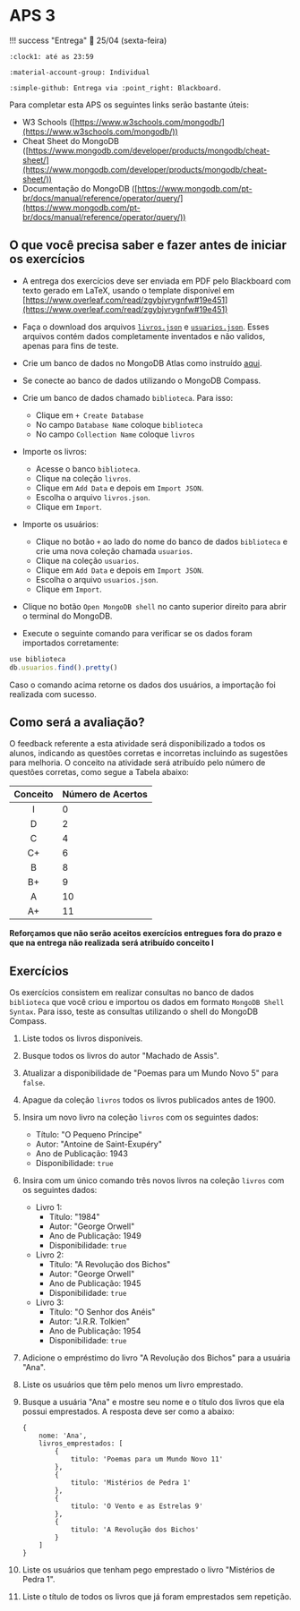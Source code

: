 # APS 3

!!! success "Entrega"
    :date: 25/04 (sexta-feira)
    
    :clock1: até as 23:59

    :material-account-group: Individual

    :simple-github: Entrega via :point_right: Blackboard.
 
Para completar esta APS os seguintes links serão bastante úteis:

- W3 Schools ([https://www.w3schools.com/mongodb/](https://www.w3schools.com/mongodb/))
- Cheat Sheet do MongoDB ([https://www.mongodb.com/developer/products/mongodb/cheat-sheet/](https://www.mongodb.com/developer/products/mongodb/cheat-sheet/))
- Documentação do MongoDB ([https://www.mongodb.com/pt-br/docs/manual/reference/operator/query/](https://www.mongodb.com/pt-br/docs/manual/reference/operator/query/))


## O que você precisa saber e fazer antes de iniciar os exercícios

- A entrega dos exercícios deve ser enviada em PDF pelo Blackboard com texto gerado em LaTeX, usando o template disponível em [https://www.overleaf.com/read/zgybjvrygnfw#19e451](https://www.overleaf.com/read/zgybjvrygnfw#19e451)

- Faça o download dos arquivos [`livros.json`](aps3/livros.json) e [`usuarios.json`](aps3/usuarios.json). Esses arquivos contém dados completamente inventados e não validos, apenas para fins de teste.

- Crie um banco de dados no MongoDB Atlas como instruído [aqui](../aulas/mongo/configuracao.md).

- Se conecte ao banco de dados utilizando o MongoDB Compass.

- Crie um banco de dados chamado `biblioteca`. Para isso:
    - Clique em `+ Create Database`
    - No campo `Database Name` coloque `biblioteca`
    - No campo `Collection Name` coloque `livros`

- Importe os livros:
    - Acesse o banco `biblioteca`.
    - Clique na coleção `livros`.
    - Clique em `Add Data` e depois em `Import JSON`.
    - Escolha o arquivo `livros.json`.
    - Clique em `Import`.

- Importe os usuários:
    - Clique no botão `+` ao lado do nome do banco de dados `biblioteca` e crie uma nova coleção chamada `usuarios`.
    - Clique na coleção `usuarios`.
    - Clique em `Add Data` e depois em `Import JSON`.
    - Escolha o arquivo `usuarios.json`.
    - Clique em `Import`.

- Clique no botão `Open MongoDB shell` no canto superior direito para abrir o terminal do MongoDB.
- Execute o seguinte comando para verificar se os dados foram importados corretamente:

```javascript
use biblioteca
db.usuarios.find().pretty()
```

Caso o comando acima retorne os dados dos usuários, a importação foi realizada com sucesso.

## Como será a avaliação?

O feedback referente a esta atividade será disponibilizado a todos os alunos, indicando as questões corretas e incorretas incluindo as sugestões para melhoria. O conceito na atividade será atribuído pelo número de questões corretas, como segue a Tabela abaixo:

| Conceito | Número de Acertos |
| :------: | :-------- |
|    I     | 0 |
|    D     | 2 |
|    C     | 4 |
|    C+    | 6 |
|    B     | 8 |
|    B+    | 9 |
|    A     | 10 |
|    A+    | 11 |

**Reforçamos que não serão aceitos exercícios entregues fora do prazo e que na entrega não realizada será atribuído conceito I**

## Exercícios

Os exercícios consistem em realizar consultas no banco de dados `biblioteca` que você criou e importou os dados em formato `MongoDB Shell Syntax`. Para isso, teste as consultas utilizando o shell do MongoDB Compass.

1. Liste todos os livros disponíveis.
1. Busque todos os livros do autor "Machado de Assis".
1. Atualizar a disponibilidade de "Poemas para um Mundo Novo 5" para `false`.
1. Apague da coleção `livros` todos os livros publicados antes de 1900.
1. Insira um novo livro na coleção `livros` com os seguintes dados:
    - Título: "O Pequeno Príncipe"
    - Autor: "Antoine de Saint-Exupéry"
    - Ano de Publicação: 1943
    - Disponibilidade: `true`
1. Insira com um único comando três novos livros na coleção `livros` com os seguintes dados:
    - Livro 1:
        - Título: "1984"
        - Autor: "George Orwell"
        - Ano de Publicação: 1949
        - Disponibilidade: `true`
    - Livro 2:
        - Título: "A Revolução dos Bichos"
        - Autor: "George Orwell"
        - Ano de Publicação: 1945
        - Disponibilidade: `true`
    - Livro 3:
        - Título: "O Senhor dos Anéis"
        - Autor: "J.R.R. Tolkien"
        - Ano de Publicação: 1954
        - Disponibilidade: `true`
1. Adicione o empréstimo do livro "A Revolução dos Bichos" para a usuária "Ana".
1. Liste os usuários que têm pelo menos um livro emprestado.
1. Busque a usuária "Ana" e mostre seu nome e o título dos livros que ela possui emprestados. A resposta deve ser como a abaixo:

    ```
    {
        nome: 'Ana',
        livros_emprestados: [
            {
                titulo: 'Poemas para um Mundo Novo 11'
            },
            {
                titulo: 'Mistérios de Pedra 1'
            },
            {
                titulo: 'O Vento e as Estrelas 9'
            },
            {
                titulo: 'A Revolução dos Bichos'
            }
        ]
    }
    ```

1. Liste os usuários que tenham pego emprestado o livro "Mistérios de Pedra 1".
1. Liste o título de todos os livros que já foram emprestados sem repetição.